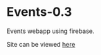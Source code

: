 # Events-0.3
Events webapp using firebase.

Site can be viewed [here](http://nhawkins10.github.io/Events)
